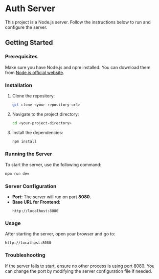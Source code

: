 # Auth Server

This project is a Node.js server. Follow the instructions below to run and configure the server.

## Getting Started

### Prerequisites

Make sure you have Node.js and npm installed. You can download them from [Node.js official website](https://nodejs.org/).

### Installation

1. Clone the repository:
   ```bash
   git clone <your-repository-url>
   ```
2. Navigate to the project directory:
   ```bash
   cd <your-project-directory>
   ```
3. Install the dependencies:
   ```bash
   npm install
   ```

### Running the Server

To start the server, use the following command:

```bash
npm run dev
```

### Server Configuration

- **Port:** The server will run on port **8080**.
- **Base URL for Frontend:**
  ```
  http://localhost:8080
  ```

### Usage

After starting the server, open your browser and go to:

```
http://localhost:8080
```

### Troubleshooting

If the server fails to start, ensure no other process is using port 8080. You can change the port by modifying the server configuration file if needed.
